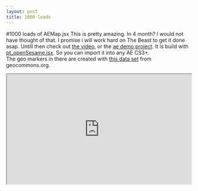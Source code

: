 ```yaml
---
layout: post
title: 1000 loads 
---
```

#1000 loads of AEMap.jsx
This is pretty amazing. In 4 month? I would not have thought of that. I promise i will work hard on The Beast to get it done asap. Untill then check out [the video](http://www.youtube.com/watch?v=Hg764rwXIX8), or the [ae demo project](/The-Geo-Beast/asset/the_beast_placemarks_demo.tsv.txt). It is build with [pt_openSesame.jsx](http://aescripts.com/pt_opensesame/). So you can import it into any AE CS3+.  
The geo markers in there are created with [this data set](http://geocommons.com/maps/183647) from geocommons.org.  
<iframe src="http://geocommons.com/maps/183647/embed" width="100%" height="300"></iframe>
